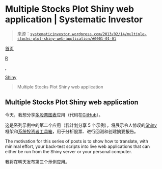 <!--yml

分类：未分类

日期：2024-05-18 14:33:44

-->

# Multiple Stocks Plot Shiny web application | Systematic Investor

> 来源：[`systematicinvestor.wordpress.com/2013/02/14/multiple-stocks-plot-shiny-web-application/#0001-01-01`](https://systematicinvestor.wordpress.com/2013/02/14/multiple-stocks-plot-shiny-web-application/#0001-01-01)

[首页](https://systematicinvestor.wordpress.com/ "访问主页")

[R](https://systematicinvestor.wordpress.com/category/r/)

,

[Shiny](https://systematicinvestor.wordpress.com/category/shiny/)

> Multiple Stocks Plot Shiny web application

## Multiple Stocks Plot Shiny web application

今天，我想分享[多股票图表](http://glimmer.rstudio.com/systematicin/multi.stock/)应用（代码在[GitHub](https://github.com/systematicinvestor/SIT/tree/master/Shiny/multi.stock/)）。

这是系列示例中的第二个应用（我计划分享 5 个示例），将展示令人惊叹的[Shiny](http://www.rstudio.com/shiny/)框架和[系统投资者工具箱](https://systematicinvestor.wordpress.com/systematic-investor-toolbox/)，用于分析股票、进行回测和创建摘要报告。

The motivation for this series of posts is to show how to translate, with minimal effort, your back-test scripts into live web applications that can either be run from the Shiny server or your personal computer.

我将在明天发布第三个示例应用。
